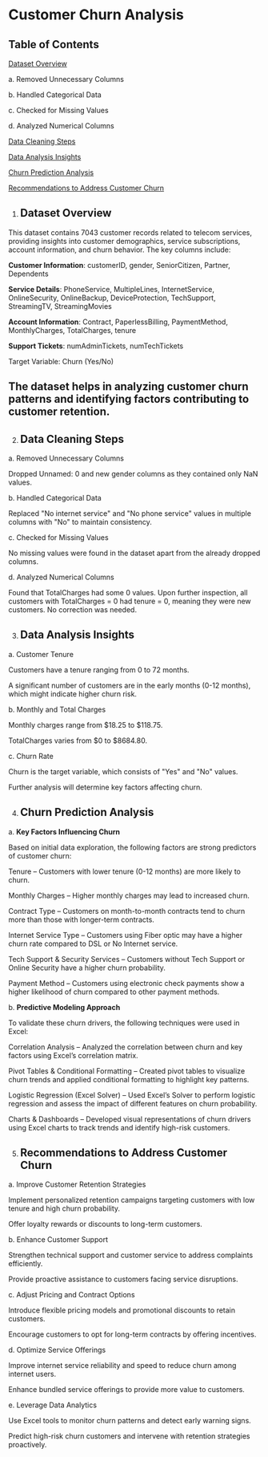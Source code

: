# Customer Churn Analysis

## Table of Contents
[Dataset Overview](#Dataset-Overview)

a. Removed Unnecessary Columns

b. Handled Categorical Data

c. Checked for Missing Values

d. Analyzed Numerical Columns

[Data Cleaning Steps](#Data-Cleaning-Steps)

[Data Analysis Insights](#Data-Analysis-Insights)

[Churn Prediction Analysis](#Churn-Prediction-Analysis)

[Recommendations to Address Customer Churn](#Recommendations-to-Address-Customer-Churn)


1. ## Dataset Overview

 This dataset contains 7043 customer records related to telecom services, providing insights into customer demographics, service subscriptions, account information, and churn behavior. The key columns include:

**Customer Information**: customerID, gender, SeniorCitizen, Partner, Dependents

**Service Details**: PhoneService, MultipleLines, InternetService, OnlineSecurity, OnlineBackup, DeviceProtection, TechSupport, StreamingTV, StreamingMovies

**Account Information**: Contract, PaperlessBilling, PaymentMethod, MonthlyCharges, TotalCharges, tenure

**Support Tickets**: numAdminTickets, numTechTickets

Target Variable: Churn (Yes/No)

## The dataset helps in analyzing customer churn patterns and identifying factors contributing to customer retention.

2. ## Data Cleaning Steps

a. Removed Unnecessary Columns

Dropped Unnamed: 0 and new gender columns as they contained only NaN values.

b. Handled Categorical Data

Replaced "No internet service" and "No phone service" values in multiple columns with "No" to maintain consistency.

c. Checked for Missing Values

No missing values were found in the dataset apart from the already dropped columns.

d. Analyzed Numerical Columns

Found that TotalCharges had some 0 values. Upon further inspection, all customers with TotalCharges = 0 had tenure = 0, meaning they were new customers. No correction was needed.

3. ## Data Analysis Insights

a. Customer Tenure

Customers have a tenure ranging from 0 to 72 months.

A significant number of customers are in the early months (0-12 months), which might indicate higher churn risk.

b. Monthly and Total Charges

Monthly charges range from $18.25 to $118.75.

TotalCharges varies from $0 to $8684.80.

c. Churn Rate

Churn is the target variable, which consists of "Yes" and "No" values.

Further analysis will determine key factors affecting churn.

4. ## Churn Prediction Analysis

a. **Key Factors Influencing Churn**

Based on initial data exploration, the following factors are strong predictors of customer churn:

Tenure – Customers with lower tenure (0-12 months) are more likely to churn.

Monthly Charges – Higher monthly charges may lead to increased churn.

Contract Type – Customers on month-to-month contracts tend to churn more than those with longer-term contracts.

Internet Service Type – Customers using Fiber optic may have a higher churn rate compared to DSL or No Internet service.

Tech Support & Security Services – Customers without Tech Support or Online Security have a higher churn probability.

Payment Method – Customers using electronic check payments show a higher likelihood of churn compared to other payment methods.

b. **Predictive Modeling Approach**

To validate these churn drivers, the following techniques were used in Excel:

Correlation Analysis – Analyzed the correlation between churn and key factors using Excel’s correlation matrix.

Pivot Tables & Conditional Formatting – Created pivot tables to visualize churn trends and applied conditional formatting to highlight key patterns.

Logistic Regression (Excel Solver) – Used Excel’s Solver to perform logistic regression and assess the impact of different features on churn probability.

Charts & Dashboards – Developed visual representations of churn drivers using Excel charts to track trends and identify high-risk customers.

5. ## Recommendations to Address Customer Churn

a. Improve Customer Retention Strategies

Implement personalized retention campaigns targeting customers with low tenure and high churn probability.

Offer loyalty rewards or discounts to long-term customers.

b. Enhance Customer Support

Strengthen technical support and customer service to address complaints efficiently.

Provide proactive assistance to customers facing service disruptions.

c. Adjust Pricing and Contract Options

Introduce flexible pricing models and promotional discounts to retain customers.

Encourage customers to opt for long-term contracts by offering incentives.

d. Optimize Service Offerings

Improve internet service reliability and speed to reduce churn among internet users.

Enhance bundled service offerings to provide more value to customers.

e. Leverage Data Analytics

Use Excel tools to monitor churn patterns and detect early warning signs.

Predict high-risk churn customers and intervene with retention strategies proactively.

